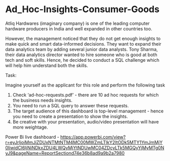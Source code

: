 # Ad_Hoc-Insights-Consumer-Goods
Atliq Hardwares (imaginary company) is one of the leading computer hardware producers in India and well expanded in other countries too.

However, the management noticed that they do not get enough insights to make quick and smart data-informed decisions. They want to expand their data analytics team by adding several junior data analysts. Tony Sharma, their data analytics director wanted to hire someone who is good at both tech and soft skills. Hence, he decided to conduct a SQL challenge which will help him understand both the skills.

Task:  

Imagine yourself as the applicant for this role and perform the following task

1.    Check ‘ad-hoc-requests.pdf’ - there are 10 ad hoc requests for which the business needs insights.
2.    You need to run a SQL query to answer these requests. 
3.    The target audience of this dashboard is top-level management - hence you need to create a presentation to show the insights.
4.    Be creative with your presentation, audio/video presentation will have more weightage.

Power Bi live dashboard - https://app.powerbi.com/view?r=eyJrIjoiMmJiZDUxNTMtNTM4MC00MWZmLTlkY2ItODk5MTY1YmJmMjY0IiwidCI6IjNiNDkxZDU4LWQyMjYtNDUwMC04ZDcyLTk5MGQyYjMyMTg0NyJ9&pageName=ReportSectiond74e36b8ad9a9b2a7980

